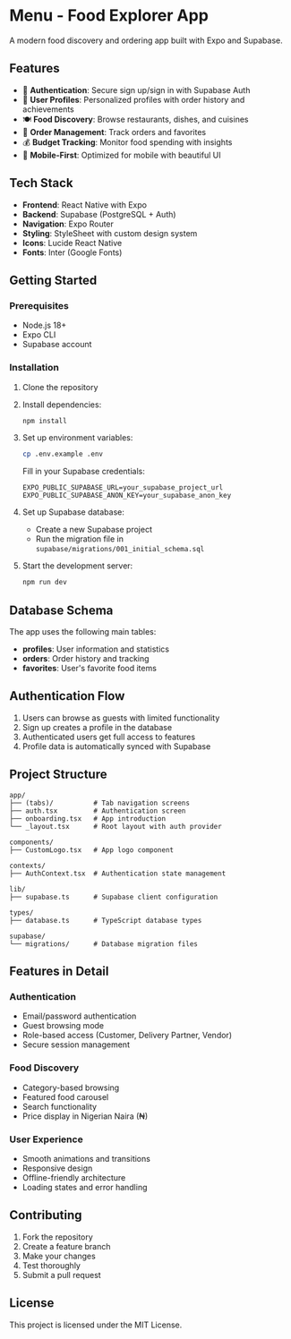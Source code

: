 # Menu - Food Explorer App

A modern food discovery and ordering app built with Expo and Supabase.

## Features

- 🔐 **Authentication**: Secure sign up/sign in with Supabase Auth
- 👤 **User Profiles**: Personalized profiles with order history and achievements
- 🍽️ **Food Discovery**: Browse restaurants, dishes, and cuisines
- 🛒 **Order Management**: Track orders and favorites
- 💰 **Budget Tracking**: Monitor food spending with insights
- 📱 **Mobile-First**: Optimized for mobile with beautiful UI

## Tech Stack

- **Frontend**: React Native with Expo
- **Backend**: Supabase (PostgreSQL + Auth)
- **Navigation**: Expo Router
- **Styling**: StyleSheet with custom design system
- **Icons**: Lucide React Native
- **Fonts**: Inter (Google Fonts)

## Getting Started

### Prerequisites

- Node.js 18+
- Expo CLI
- Supabase account

### Installation

1. Clone the repository
2. Install dependencies:
   ```bash
   npm install
   ```

3. Set up environment variables:
   ```bash
   cp .env.example .env
   ```
   
   Fill in your Supabase credentials:
   ```
   EXPO_PUBLIC_SUPABASE_URL=your_supabase_project_url
   EXPO_PUBLIC_SUPABASE_ANON_KEY=your_supabase_anon_key
   ```

4. Set up Supabase database:
   - Create a new Supabase project
   - Run the migration file in `supabase/migrations/001_initial_schema.sql`

5. Start the development server:
   ```bash
   npm run dev
   ```

## Database Schema

The app uses the following main tables:

- **profiles**: User information and statistics
- **orders**: Order history and tracking
- **favorites**: User's favorite food items

## Authentication Flow

1. Users can browse as guests with limited functionality
2. Sign up creates a profile in the database
3. Authenticated users get full access to features
4. Profile data is automatically synced with Supabase

## Project Structure

```
app/
├── (tabs)/          # Tab navigation screens
├── auth.tsx         # Authentication screen
├── onboarding.tsx   # App introduction
└── _layout.tsx      # Root layout with auth provider

components/
├── CustomLogo.tsx   # App logo component

contexts/
├── AuthContext.tsx  # Authentication state management

lib/
├── supabase.ts      # Supabase client configuration

types/
├── database.ts      # TypeScript database types

supabase/
└── migrations/      # Database migration files
```

## Features in Detail

### Authentication
- Email/password authentication
- Guest browsing mode
- Role-based access (Customer, Delivery Partner, Vendor)
- Secure session management

### Food Discovery
- Category-based browsing
- Featured food carousel
- Search functionality
- Price display in Nigerian Naira (₦)

### User Experience
- Smooth animations and transitions
- Responsive design
- Offline-friendly architecture
- Loading states and error handling

## Contributing

1. Fork the repository
2. Create a feature branch
3. Make your changes
4. Test thoroughly
5. Submit a pull request

## License

This project is licensed under the MIT License.